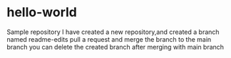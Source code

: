 # hello-world
Sample repository 
I have created a new repository,and created a branch named readme-edits 
pull a request and merge the branch to the main branch
you can delete the created branch after merging with main branch 
